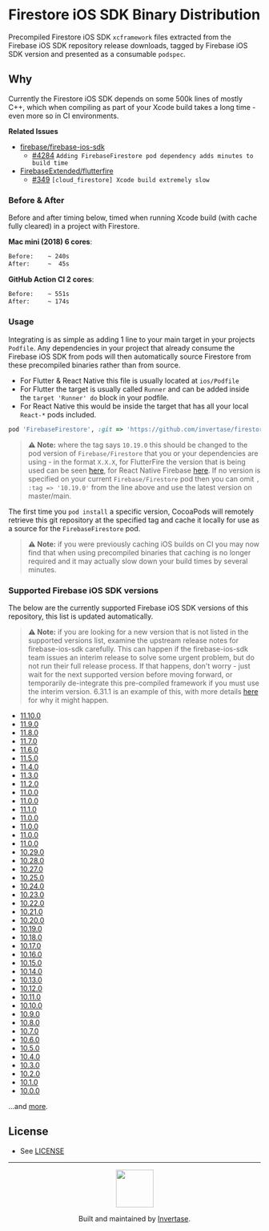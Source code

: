 # Firestore iOS SDK Binary Distribution

Precompiled Firestore iOS SDK `xcframework` files extracted from the Firebase iOS SDK repository release downloads, tagged by Firebase iOS SDK version and presented as a consumable `podspec`.

## Why

Currently the Firestore iOS SDK depends on some 500k lines of mostly C++, which when compiling as part of your Xcode build takes a long time - even more so in CI environments.

**Related Issues**

- [firebase/firebase-ios-sdk](https://github.com/firebase/firebase-ios-sdk)
  - [#4284](https://github.com/firebase/firebase-ios-sdk/issues/4284) `Adding FirebaseFirestore pod dependency adds minutes to build time`
- [FirebaseExtended/flutterfire](https://github.com/FirebaseExtended/flutterfire)
  - [#349](https://github.com/FirebaseExtended/flutterfire/issues/349) `[cloud_firestore] Xcode build extremely slow`

### Before & After

Before and after timing below, timed when running Xcode build (with cache fully cleared) in a project with Firestore.

**Mac mini (2018) 6 cores**:

```bash
Before:    ~ 240s
After:     ~  45s
```

**GitHub Action CI 2 cores**:

```bash
Before:    ~ 551s
After:     ~ 174s
```

### Usage

Integrating is as simple as adding 1 line to your main target in your projects `Podfile`. Any dependencies in your project that already consume the Firebase iOS SDK from pods will then automatically source Firestore from these precompiled binaries rather than from source.

- For Flutter & React Native this file is usually located at `ios/Podfile`
- For Flutter the target is usually called `Runner` and can be added inside the `target 'Runner' do` block in your podfile.
- For React Native this would be inside the target that has all your local `React-*` pods included.

```ruby
pod 'FirebaseFirestore', :git => 'https://github.com/invertase/firestore-ios-sdk-frameworks.git', :tag => '10.19.0'
```

> **⚠️ Note:** where the tag says `10.19.0` this should be changed to the pod version of `Firebase/Firestore` that you or your dependencies are using - in the format `X.X.X`, for FlutterFire the version that is being used can be seen [here](https://github.com/FirebaseExtended/flutterfire/blob/main/packages/firebase_core/firebase_core/ios/firebase_sdk_version.rb), for React Native Firebase [here](https://github.com/invertase/react-native-firebase/blob/master/packages/app/package.json#L70). If no version is specified on your current `Firebase/Firestore` pod then you can omit `, :tag => '10.19.0'` from the line above and use the latest version on master/main.

The first time you `pod install` a specific version, CocoaPods will remotely retrieve this git repository at the specified tag and cache it locally for use as a source for the `FirebaseFirestore` pod.

> **⚠️ Note:** if you were previously caching iOS builds on CI you may now find that when using precompiled binaries that caching is no longer required and it may actually slow down your build times by several minutes.

### Supported Firebase iOS SDK versions

The below are the currently supported Firebase iOS SDK versions of this repository, this list is updated automatically.

> **⚠️ Note:** if you are looking for a new version that is not listed in the supported versions list, examine the upstream release notes for firebase-ios-sdk carefully. This can happen if the firebase-ios-sdk team issues an interim release to solve some urgent problem, but do not run their full release process. If that happens, don't worry - just wait for the next supported version before moving forward, or temporarily de-integrate this pre-compiled framework if you must use the interim version. 6.31.1 is an example of this, with more details [here](https://github.com/firebase/firebase-ios-sdk/pull/6368#issuecomment-685030446) for why it might happen.

<!--NEW_VERSION_PLACEHOLDER-->
 - [11.10.0](https://github.com/invertase/firestore-ios-sdk-frameworks/releases/tag/11.10.0)
 - [11.9.0](https://github.com/invertase/firestore-ios-sdk-frameworks/releases/tag/11.9.0)
 - [11.8.0](https://github.com/invertase/firestore-ios-sdk-frameworks/releases/tag/11.8.0)
 - [11.7.0](https://github.com/invertase/firestore-ios-sdk-frameworks/releases/tag/11.7.0)
 - [11.6.0](https://github.com/invertase/firestore-ios-sdk-frameworks/releases/tag/11.6.0)
 - [11.5.0](https://github.com/invertase/firestore-ios-sdk-frameworks/releases/tag/11.5.0)
 - [11.4.0](https://github.com/invertase/firestore-ios-sdk-frameworks/releases/tag/11.4.0)
 - [11.3.0](https://github.com/invertase/firestore-ios-sdk-frameworks/releases/tag/11.3.0)
 - [11.2.0](https://github.com/invertase/firestore-ios-sdk-frameworks/releases/tag/11.2.0)
 - [11.0.0](https://github.com/invertase/firestore-ios-sdk-frameworks/releases/tag/11.0.0)
 - [11.0.0](https://github.com/invertase/firestore-ios-sdk-frameworks/releases/tag/11.0.0)
 - [11.1.0](https://github.com/invertase/firestore-ios-sdk-frameworks/releases/tag/11.1.0)
 - [11.0.0](https://github.com/invertase/firestore-ios-sdk-frameworks/releases/tag/11.0.0)
 - [11.0.0](https://github.com/invertase/firestore-ios-sdk-frameworks/releases/tag/11.0.0)
 - [11.0.0](https://github.com/invertase/firestore-ios-sdk-frameworks/releases/tag/11.0.0)
 - [11.0.0](https://github.com/invertase/firestore-ios-sdk-frameworks/releases/tag/11.0.0)
 - [10.29.0](https://github.com/invertase/firestore-ios-sdk-frameworks/releases/tag/10.29.0)
 - [10.28.0](https://github.com/invertase/firestore-ios-sdk-frameworks/releases/tag/10.28.0)
 - [10.27.0](https://github.com/invertase/firestore-ios-sdk-frameworks/releases/tag/10.27.0)
 - [10.25.0](https://github.com/invertase/firestore-ios-sdk-frameworks/releases/tag/10.25.0)
 - [10.24.0](https://github.com/invertase/firestore-ios-sdk-frameworks/releases/tag/10.24.0)
 - [10.23.0](https://github.com/invertase/firestore-ios-sdk-frameworks/releases/tag/10.23.0)
 - [10.22.0](https://github.com/invertase/firestore-ios-sdk-frameworks/releases/tag/10.22.0)
 - [10.21.0](https://github.com/invertase/firestore-ios-sdk-frameworks/releases/tag/10.21.0)
- [10.20.0](https://github.com/invertase/firestore-ios-sdk-frameworks/releases/tag/10.20.0)
- [10.19.0](https://github.com/invertase/firestore-ios-sdk-frameworks/releases/tag/10.19.0)
- [10.18.0](https://github.com/invertase/firestore-ios-sdk-frameworks/releases/tag/10.18.0)
- [10.17.0](https://github.com/invertase/firestore-ios-sdk-frameworks/releases/tag/10.17.0)
- [10.16.0](https://github.com/invertase/firestore-ios-sdk-frameworks/releases/tag/10.16.0)
- [10.15.0](https://github.com/invertase/firestore-ios-sdk-frameworks/releases/tag/10.15.0)
- [10.14.0](https://github.com/invertase/firestore-ios-sdk-frameworks/releases/tag/10.14.0)
- [10.13.0](https://github.com/invertase/firestore-ios-sdk-frameworks/releases/tag/10.13.0)
- [10.12.0](https://github.com/invertase/firestore-ios-sdk-frameworks/releases/tag/10.12.0)
- [10.11.0](https://github.com/invertase/firestore-ios-sdk-frameworks/releases/tag/10.11.0)
- [10.10.0](https://github.com/invertase/firestore-ios-sdk-frameworks/releases/tag/10.10.0)
- [10.9.0](https://github.com/invertase/firestore-ios-sdk-frameworks/releases/tag/10.9.0)
- [10.8.0](https://github.com/invertase/firestore-ios-sdk-frameworks/releases/tag/10.8.0)
- [10.7.0](https://github.com/invertase/firestore-ios-sdk-frameworks/releases/tag/10.7.0)
- [10.6.0](https://github.com/invertase/firestore-ios-sdk-frameworks/releases/tag/10.6.0)
- [10.5.0](https://github.com/invertase/firestore-ios-sdk-frameworks/releases/tag/10.5.0)
- [10.4.0](https://github.com/invertase/firestore-ios-sdk-frameworks/releases/tag/10.4.0)
- [10.3.0](https://github.com/invertase/firestore-ios-sdk-frameworks/releases/tag/10.3.0)
- [10.2.0](https://github.com/invertase/firestore-ios-sdk-frameworks/releases/tag/10.2.0)
- [10.1.0](https://github.com/invertase/firestore-ios-sdk-frameworks/releases/tag/10.1.0)
- [10.0.0](https://github.com/invertase/firestore-ios-sdk-frameworks/releases/tag/10.0.0)

...and [more](https://github.com/invertase/firestore-ios-sdk-frameworks/tags).

## License

- See [LICENSE](/LICENSE)

---

<p align="center">
  <a href="https://invertase.io/?utm_source=readme&utm_medium=footer&utm_campaign=firestore-ios-sdk-frameworks">
    <img width="75px" src="https://static.invertase.io/assets/invertase/invertase-rounded-avatar.png">
  </a>
  <p align="center">
    Built and maintained by <a href="https://invertase.io/?utm_source=readme&utm_medium=footer&utm_campaign=firestore-ios-sdk-frameworks">Invertase</a>.
  </p>
</p>
